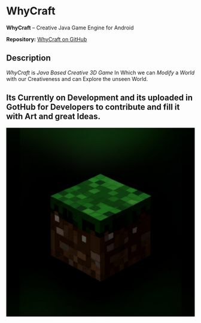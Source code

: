 # WhyCraft

**WhyCraft** – Creative Java Game Engine for Android

**Repository:** [WhyCraft on GitHub](https://github.com/Skyro7777777/WhyCraft)

## Description

*WhyCraft* is *Java Based Creative 3D Game* In Which we can *Modify* a *World* with our Creativeness and can Explore the unseen World.

Its Currently on Development and its uploaded in GotHub for Developers to contribute and fill it with Art and great Ideas.
--
![App Launcher Icon](app/src/main/res/minmap-hdpi/ic_launcher.jpg)
